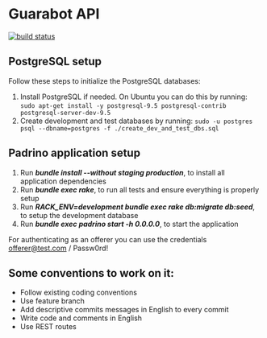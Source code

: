 Guarabot API
=======================

[![build status](https://gitlab.com/fiuba-memo2/tp2/invernalia-api/badges/master/build.svg)](https://gitlab.com/fiuba-memo2/tp2/invernalia-api/commits/master)

## PostgreSQL setup

Follow these steps to initialize the PostgreSQL databases:

1. Install PostgreSQL if needed. On Ubuntu you can do this by running:
`sudo apt-get install -y postgresql-9.5 postgresql-contrib postgresql-server-dev-9.5`
1. Create development and test databases by running:
`sudo -u postgres psql --dbname=postgres -f ./create_dev_and_test_dbs.sql`

## Padrino application setup

1. Run **_bundle install --without staging production_**, to install all application dependencies
1. Run **_bundle exec rake_**, to run all tests and ensure everything is properly setup
1. Run **_RACK_ENV=development bundle exec rake db:migrate db:seed_**, to setup the development database
1. Run **_bundle exec padrino start -h 0.0.0.0_**, to start the application

For authenticating as an offerer you can use the credentials offerer@test.com / Passw0rd!

## Some conventions to work on it:

* Follow existing coding conventions
* Use feature branch
* Add descriptive commits messages in English to every commit
* Write code and comments in English
* Use REST routes
